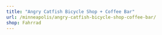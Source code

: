 ```yaml
---
title: "Angry Catfish Bicycle Shop + Coffee Bar"
url: /minneapolis/angry-catfish-bicycle-shop-coffee-bar/
shop: Fahrrad
---
```

